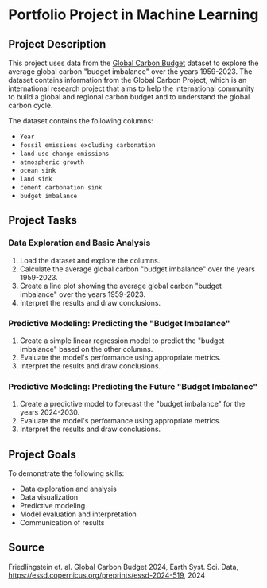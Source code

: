 # Portfolio Project in Machine Learning

## Project Description

This project uses data from the [Global Carbon Budget](https://globalcarbonbudget.org/gcb-2024/) dataset to
explore the average global carbon "budget imbalance" over the years 1959-2023. The dataset contains information
from the Global Carbon Project, which is an international research project that aims to help the international
community to build a global and regional carbon budget and to understand the global carbon cycle.

The dataset contains the following columns:

- `Year`
- `fossil emissions excluding carbonation`
- `land-use change emissions`
- `atmospheric growth`
- `ocean sink`
- `land sink`
- `cement carbonation sink`
- `budget imbalance`

## Project Tasks

### Data Exploration and Basic Analysis
1. Load the dataset and explore the columns.
2. Calculate the average global carbon "budget imbalance" over the years 1959-2023.
3. Create a line plot showing the average global carbon "budget imbalance" over the years 1959-2023.
4. Interpret the results and draw conclusions.

### Predictive Modeling: Predicting the "Budget Imbalance"
1. Create a simple linear regression model to predict the "budget imbalance" based on the other columns.
2. Evaluate the model's performance using appropriate metrics.
3. Interpret the results and draw conclusions.

### Predictive Modeling: Predicting the Future "Budget Imbalance"
1. Create a predictive model to forecast the "budget imbalance" for the years 2024-2030.
2. Evaluate the model's performance using appropriate metrics.
3. Interpret the results and draw conclusions.

## Project Goals

To demonstrate the following skills:
- Data exploration and analysis
- Data visualization
- Predictive modeling
- Model evaluation and interpretation
- Communication of results

## Source

Friedlingstein et. al. Global Carbon Budget 2024, Earth Syst.
Sci. Data, https://essd.copernicus.org/preprints/essd-2024-519, 2024
